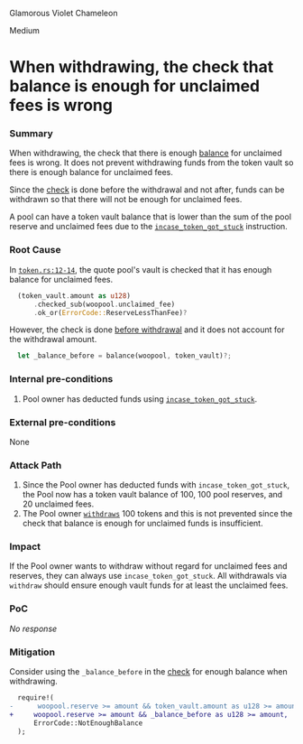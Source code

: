 Glamorous Violet Chameleon

Medium

# When withdrawing, the check that balance is enough for unclaimed fees is wrong

### Summary

When withdrawing, the check that there is enough [balance](https://github.com/sherlock-audit/2024-08-woofi-solana-deployment/blob/main/WOOFi_Solana/programs/woofi/src/util/token.rs#L12-L14) for unclaimed fees is wrong. It does not prevent withdrawing funds from the token vault so there is enough balance for unclaimed fees. 

Since the [check](https://github.com/sherlock-audit/2024-08-woofi-solana-deployment/blob/main/WOOFi_Solana/programs/woofi/src/instructions/admin/deposit_withdraw.rs#L74) is done before the withdrawal and not after, funds can be withdrawn so that there will not be enough for unclaimed fees.

A pool can have a token vault balance that is lower than the sum of the pool reserve and unclaimed fees due to the [`incase_token_got_stuck`](https://github.com/sherlock-audit/2024-08-woofi-solana-deployment/blob/main/WOOFi_Solana/programs/woofi/src/lib.rs#L203-L205) instruction.

### Root Cause

In [`token.rs:12-14`](https://github.com/sherlock-audit/2024-08-woofi-solana-deployment/blob/main/WOOFi_Solana/programs/woofi/src/util/token.rs#L12-L14), the quote pool's vault is checked that it has enough balance for unclaimed fees. 
```rust
  (token_vault.amount as u128)
      .checked_sub(woopool.unclaimed_fee)
      .ok_or(ErrorCode::ReserveLessThanFee)?
```

However, the check is done [before withdrawal](https://github.com/sherlock-audit/2024-08-woofi-solana-deployment/blob/main/WOOFi_Solana/programs/woofi/src/instructions/admin/deposit_withdraw.rs#L74) and it does not account for the withdrawal amount. 
```rust
  let _balance_before = balance(woopool, token_vault)?;
```

### Internal pre-conditions

1. Pool owner has deducted funds using [`incase_token_got_stuck`](https://github.com/sherlock-audit/2024-08-woofi-solana-deployment/blob/main/WOOFi_Solana/programs/woofi/src/lib.rs#L203-L205).

### External pre-conditions

None

### Attack Path

1. Since the Pool owner has deducted funds with `incase_token_got_stuck`, the Pool now has a token vault balance of 100, 100 pool reserves, and 20 unclaimed fees.
2. The Pool owner [`withdraws`](https://github.com/sherlock-audit/2024-08-woofi-solana-deployment/blob/main/WOOFi_Solana/programs/woofi/src/instructions/admin/deposit_withdraw.rs#L69) 100 tokens and this is not prevented since the check that balance is enough for unclaimed funds is insufficient.

### Impact

If the Pool owner wants to withdraw without regard for unclaimed fees and reserves, they can always use `incase_token_got_stuck`. All withdrawals via `withdraw` should ensure enough vault funds for at least the unclaimed fees. 

### PoC

_No response_

### Mitigation

Consider using the `_balance_before` in the [check](https://github.com/sherlock-audit/2024-08-woofi-solana-deployment/blob/main/WOOFi_Solana/programs/woofi/src/instructions/admin/deposit_withdraw.rs#L76-L79) for enough balance when withdrawing. 

```diff
  require!(
-      woopool.reserve >= amount && token_vault.amount as u128 >= amount,
+     woopool.reserve >= amount && _balance_before as u128 >= amount,
      ErrorCode::NotEnoughBalance
  );
```
